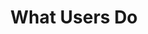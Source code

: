 ---
title: What Users Do
intro: Platform to help you understand how your customers engage with your website or product.
link: http://www.whatusersdo.com
category:
- User research
image: "whatusersdo.jpg"
---